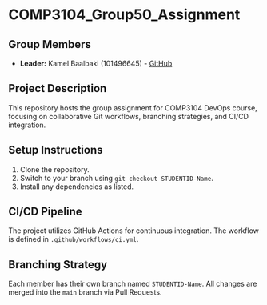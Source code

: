 # COMP3104_Group50_Assignment

## Group Members
- **Leader:** Kamel Baalbaki (101496645) - [GitHub](https://github.com/KamelBaalbak)

## Project Description 
This repository hosts the group assignment for COMP3104 DevOps course, focusing on 
collaborative Git workflows, branching strategies, and CI/CD integration.

## Setup Instructions 

1. Clone the repository. 
2. Switch to your branch using `git checkout STUDENTID-Name`. 
3. Install any dependencies as listed. 

## CI/CD Pipeline 
The project utilizes GitHub Actions for continuous integration. The workflow is defined 
in `.github/workflows/ci.yml`. 

## Branching Strategy 
Each member has their own branch named `STUDENTID-Name`. All changes are 
merged into the `main` branch via Pull Requests.